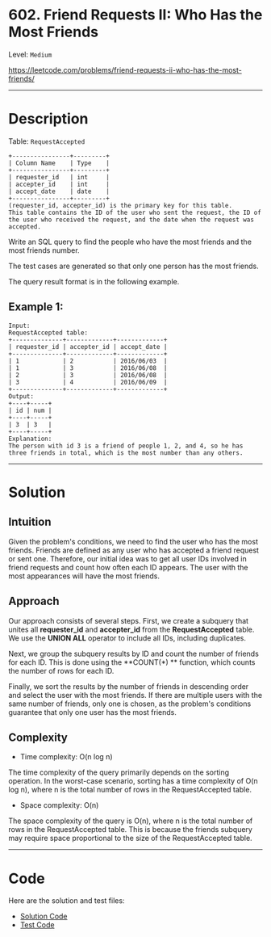 # 602. Friend Requests II: Who Has the Most Friends

Level: `Medium`

https://leetcode.com/problems/friend-requests-ii-who-has-the-most-friends/

---

# Description

Table: `RequestAccepted`

    +----------------+---------+
    | Column Name    | Type    |
    +----------------+---------+
    | requester_id   | int     |
    | accepter_id    | int     |
    | accept_date    | date    |
    +----------------+---------+
    (requester_id, accepter_id) is the primary key for this table.
    This table contains the ID of the user who sent the request, the ID of the user who received the request, and the date when the request was accepted.

Write an SQL query to find the people who have the most friends and the most friends number.

The test cases are generated so that only one person has the most friends.

The query result format is in the following example.

## Example 1:

    Input:
    RequestAccepted table:
    +--------------+-------------+-------------+
    | requester_id | accepter_id | accept_date |
    +--------------+-------------+-------------+
    | 1            | 2           | 2016/06/03  |
    | 1            | 3           | 2016/06/08  |
    | 2            | 3           | 2016/06/08  |
    | 3            | 4           | 2016/06/09  |
    +--------------+-------------+-------------+
    Output:
    +----+-----+
    | id | num |
    +----+-----+
    | 3  | 3   |
    +----+-----+
    Explanation:
    The person with id 3 is a friend of people 1, 2, and 4, so he has three friends in total, which is the most number than any others.

---

# Solution

## Intuition

Given the problem's conditions, we need to find the user who has the most friends. Friends are defined as any user who
has accepted a friend request or sent one. Therefore, our initial idea was to get all user IDs involved in friend
requests and count how often each ID appears. The user with the most appearances will have the most friends.

## Approach

Our approach consists of several steps. First, we create a subquery that unites all **requester_id** and **accepter_id**
from the **RequestAccepted** table. We use the **UNION ALL** operator to include all IDs, including duplicates.

Next, we group the subquery results by ID and count the number of friends for each ID. This is done using the **COUNT(*)
** function, which counts the number of rows for each ID.

Finally, we sort the results by the number of friends in descending order and select the user with the most friends. If
there are multiple users with the same number of friends, only one is chosen, as the problem's conditions guarantee that
only one user has the most friends.

## Complexity

- Time complexity:
  O(n log n)

The time complexity of the query primarily depends on the sorting operation. In the worst-case scenario, sorting has a
time complexity of O(n log n), where n is the total number of rows in the RequestAccepted table.

- Space complexity:
  O(n)

The space complexity of the query is O(n), where n is the total number of rows in the RequestAccepted table. This is
because the friends subquery may require space proportional to the size of the RequestAccepted table.

---

# Code

Here are the solution and test files:

- [Solution Code](./solution.sql)
- [Test Code](./solution_test.go)